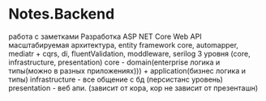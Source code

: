 # Notes.Backend
работа с заметками
Разработка ASP NET Core Web API масштабируемая архитектура, entity framework core, automapper, mediatr + cqrs, di, fluentValidation, moddleware, serilog
3 уровня (core, infrastructure, presentation)
core - domain(enterprise логика и типы(можно в разных приложениях))) + application(бизнес логика и типы)
infrastructure - все общение с бд (персистанс уровень)
presentation - веб апи. (зависит от кора, кор не зависит от презенташн)
